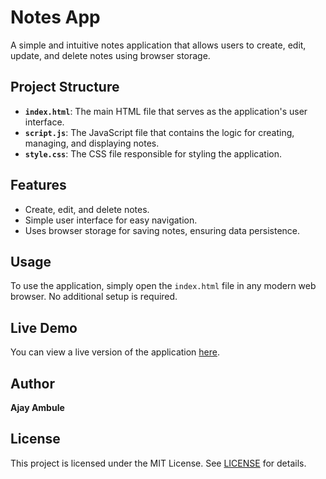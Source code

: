 # Notes App

A simple and intuitive notes application that allows users to create, edit, update, and delete notes using browser storage.

## Project Structure

- **`index.html`**: The main HTML file that serves as the application's user interface.
- **`script.js`**: The JavaScript file that contains the logic for creating, managing, and displaying notes.
- **`style.css`**: The CSS file responsible for styling the application.

## Features 

- Create, edit, and delete notes.
- Simple user interface for easy navigation.
- Uses browser storage for saving notes, ensuring data persistence.

## Usage

To use the application, simply open the `index.html` file in any modern web browser. No additional setup is required.

## Live Demo

You can view a live version of the application [here](https://ajayambule2003.github.io/Notes-App/).

## Author

**Ajay Ambule**

## License

This project is licensed under the MIT License. See [LICENSE](LICENSE) for details.
